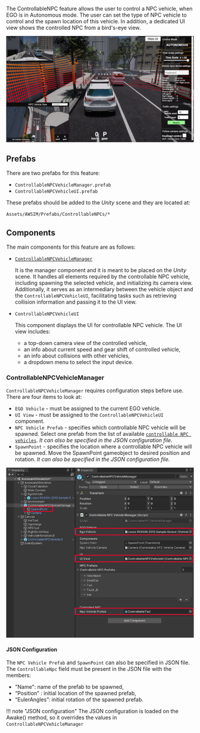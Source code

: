
The ControllableNPC feature allows the user to control a NPC vehicle, when EGO is in Autonomous mode. The user can set the type of NPC vehicle to control and the spawn location of this vehicle. In addition, a dedicated UI view shows the controlled NPC from a bird's-eye view. 

![controllableNPC main view](controllableNPC_game_view.png)

## Prefabs

There are two prefabs for this feature:

- `ControllableNPCVehicleManager.prefab`
- `ControllableNPCVehicleUI.prefab` 

These prefabs should be added to the *Unity* scene and they are located at:
```
Assets/AWSIM/Prefabs/ControllableNPCs/*
```

## Components

The main components for this feature are as follows:

- [`ControllableNPCVehicleManager`](#controllablenpcvehiclemanager)

    It is the manager component and it is meant to be placed on the *Unity* scene. It handles all elements required by the controllable NPC vehicle, including spawning the selected vehicle, and initializing its camera view. Additionally, it serves as an intermediary between the vehicle object and the `ControllableNPCVehicleUI`, facilitating tasks such as retrieving collision information and passing it to the UI view.
    
- `ControllableNPCVehicleUI` 
  
    This component displays the UI for controllable NPC vehicle. The UI view includes:

    - a top-down camera view of the controlled vehicle,
    - an info about current speed and gear shift of controlled vehicle,
    - an info about collisions with other vehicles,
    - a dropdown menu to select the input device.

### ControllableNPCVehicleManager

`ControllableNPCVehicleManager` requires configuration steps before use. There are four items to look at:

- `EGO Vehicle` - must be assigned to the current EGO vehicle.
- `UI View` - must be assigned to the `ControllableNPCVehicleUI` component.
- `NPC Vehicle Prefab` - specifies which controllable NPC vehicle will be spawned. Select one prefab from the list of available [`controllable NPC vehicles`](../Vehicles/index.md#prefabs). _It can also be specified in the JSON configuration file._
- `SpawnPoint` - specifies the location where a controllable NPC vehicle will be spawned. Move the SpawnPoint gameobject to desired position and rotation. _It can also be specified in the JSON configuration file._

![controllableNPC vehicle manager](controllableNPC_vehicle_manager_annot.png)

#### JSON Configuration

The `NPC Vehicle Prefab` and `SpawnPoint` can also be specified in JSON file. The `ControllableNpc` field must be present in the JSON file with the members:

- "Name": name of the prefab to be spawned,
- “Position” : initial location of the spawned prefab,
- “EulerAngles”: initial rotation of the spawned prefab.

!!! note "JSON configuration"
    The JSON configuration is loaded on the Awake() method, so it overrides the values in `ControllableNPCVehicleManager`

